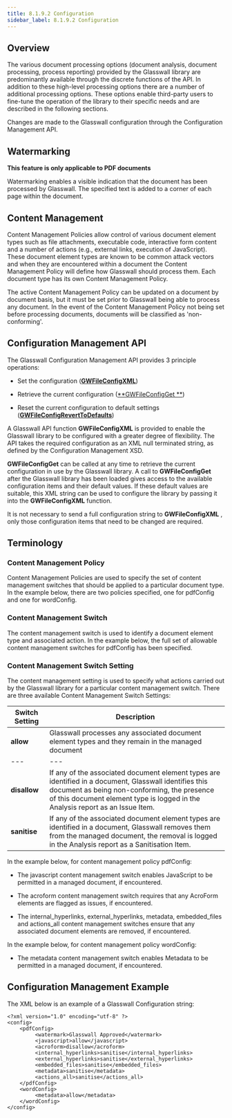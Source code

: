 ```yaml
---
title: 8.1.9.2 Configuration
sidebar_label: 8.1.9.2 Configuration
---
```


## Overview

The various document processing options (document analysis, document processing, process reporting) provided by the Glasswall library are predominantly available through the discrete functions of the API. In addition to these high-level processing options there are a number of additional processing options. These options enable third-party users to fine-tune the operation of the library to their specific needs and are described in the following sections.

Changes are made to the Glasswall configuration through the Configuration Management API.

## Watermarking

**This feature is only applicable to PDF documents**

Watermarking enables a visible indication that the document has been processed by Glasswall. The specified text is added to a corner of each page within the document.

## Content Management

Content Management Policies allow control of various document element types such as file attachments, executable code, interactive form content and a number of actions (e.g., external links, execution of JavaScript). These document element types are known to be common attack vectors and when they are encountered within a document the Content Management Policy will define how Glasswall should process them. Each document type has its own Content Management Policy.

The active Content Management Policy can be updated on a document by document basis, but it must be set prior to Glasswall being able to process any document. In the event of the Content Management Policy not being set before processing documents, documents will be classified as &#39;non-conforming&#39;.

## Configuration Management API

The Glasswall Configuration Management API provides 3 principle operations:

- Set the configuration ([**GWFileConfigXML**](https://docs.glasswallsolutions.com/sdk/rebuild/Content/API/Glasswall%20Configuration%20Functions.htm#GWFileCo2))

- Retrieve the current configuration ([**GWFileConfigGet **](https://docs.glasswallsolutions.com/sdk/rebuild/Content/API/Glasswall%20Configuration%20Functions.htm#GWFileCo))

- Reset the current configuration to default settings ([**GWFileConfigRevertToDefaults**](https://docs.glasswallsolutions.com/sdk/rebuild/Content/API/Glasswall%20Configuration%20Functions.htm#GWFileCo3))

A Glasswall API function  **GWFileConfigXML**  is provided to enable the Glasswall library to be configured with a greater degree of flexibility. The API takes the required configuration as an XML null terminated string, as defined by the Configuration Management XSD.

**GWFileConfigGet**  can be called at any time to retrieve the current configuration in use by the Glasswall library. A call to  **GWFileConfigGet**  after the Glasswall library has been loaded gives access to the available configuration items and their default values. If these default values are suitable, this XML string can be used to configure the library by passing it into the  **GWFileConfigXML**  function.

It is not necessary to send a full configuration string to  **GWFileConfigXML** , only those configuration items that need to be changed are required.

## Terminology

###  Content Management Policy

Content Management Policies are used to specify the set of content management switches that should be applied to a particular document type. In the example below, there are two policies specified, one for pdfConfig and one for wordConfig.

### Content Management Switch

The content management switch is used to identify a document element type and associated action. In the example below, the full set of allowable content management switches for pdfConfig has been specified.

### Content Management Switch Setting

The content management setting is used to specify what actions carried out by the Glasswall library for a particular content management switch. There are three available Content Management Switch Settings:

| **Switch Setting** | **Description** |
| --- | --- |
| **allow** | Glasswall processes any associated document element types and they remain in the managed document |
| --- | --- |
| **disallow** | If any of the associated document element types are identified in a document, Glasswall identifies this document as being non-conforming, the presence of this document element type is logged in the Analysis report as an Issue Item. |
| **sanitise** | If any of the associated document element types are identified in a document, Glasswall removes them from the managed document, the removal is logged in the Analysis report as a Sanitisation Item. |

In the example below, for content management policy pdfConfig:

- The javascript content management switch enables JavaScript to be permitted in a managed document, if encountered.

- The acroform content management switch requires that any AcroForm elements are flagged as issues, if encountered.

- The internal\_hyperlinks, external\_hyperlinks, metadata, embedded\_files and actions\_all content management switches ensure that any associated document elements are removed, if encountered.

In the example below, for content management policy wordConfig:

- The metadata content management switch enables Metadata to be permitted in a managed document, if encountered.

##  Configuration Management Example

The XML below is an example of a Glasswall Configuration string:
```
<?xml version="1.0" encoding="utf-8" ?>
<config>
    <pdfConfig>  
         <watermark>Glasswall Approved</watermark>
         <javascript>allow</javascript>
         <acroform>disallow</acroform>
         <internal_hyperlinks>sanitise</internal_hyperlinks>
         <external_hyperlinks>sanitise</external_hyperlinks>
         <embedded_files>sanitise</embedded_files>
         <metadata>sanitise</metadata>
         <actions_all>sanitise</actions_all>   
    </pdfConfig>
    <wordConfig>
         <metadata>allow</metadata>
    </wordConfig>
</config>
```